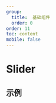 ```yaml
---
group:
  title:  基础组件
  order: 0
order: 11
toc: content
mobile: false
---
```


# Slider



## 示例

<code src="./examples/Slider" compact background="#fff"></code>

